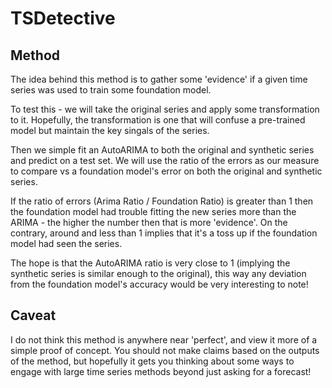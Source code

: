 # TSDetective

## Method

The idea behind this method is to gather some 'evidence' if a given time series was used to train some foundation model.

To test this - we will take the original series and apply some transformation to it. Hopefully, the transformation is one that will confuse a pre-trained model but maintain the key singals of the series.

Then we simple fit an AutoARIMA to both the original and synthetic series and predict on a test set. We will use the ratio of the errors as our measure to compare vs a foundation model's error on both the original and synthetic series.

If the ratio of errors (Arima Ratio / Foundation Ratio) is greater than 1 then the foundation model had trouble fitting the new series more than the ARIMA - the higher the number then that is more 'evidence'. On the contrary, around and less than 1 implies that it's a toss up if the foundation model had seen the series.

The hope is that the AutoARIMA ratio is very close to 1 (implying the synthetic series is similar enough to the original), this way any deviation from the foundation model's accuracy would be very interesting to note!

## Caveat

I do not think this method is anywhere near 'perfect', and view it more of a simple proof of concept. You should not make claims based on the outputs of the method, but hopefully it gets you thinking about some ways to engage with large time series methods beyond just asking for a forecast!

